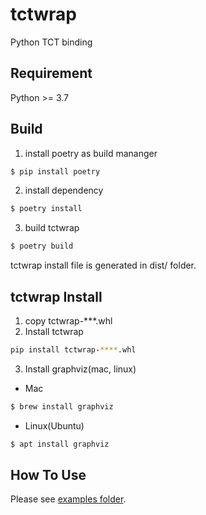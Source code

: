 # tctwrap
Python TCT binding

## Requirement
Python >= 3.7

## Build
1. install poetry as build mananger 
```bash
$ pip install poetry
```

2. install dependency
```bash
$ poetry install
```

3. build tctwrap
```bash
$ poetry build
```

tctwrap install file is generated in dist/ folder.

## tctwrap Install
1. copy tctwrap-***.whl
2. Install tctwrap
```bash
pip install tctwrap-****.whl
```
3. Install graphviz(mac, linux)
- Mac
```bash
$ brew install graphviz
```

- Linux(Ubuntu)
```bash
$ apt install graphviz
```
## How To Use
Please see [examples folder](./examples).

